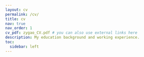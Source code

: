 ```yaml
---
layout: cv
permalink: /cv/
title: cv
nav: true
nav_order: 1
cv_pdf: zygao_CV.pdf # you can also use external links here
description: My education background and working experience.
toc:
  sidebar: left
---
```

